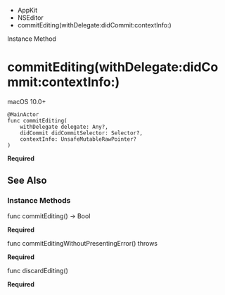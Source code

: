 

- AppKit
- NSEditor
-  commitEditing(withDelegate:didCommit:contextInfo:) 

Instance Method

# commitEditing(withDelegate:didCommit:contextInfo:)

macOS 10.0+

``` source
@MainActor
func commitEditing(
    withDelegate delegate: Any?,
    didCommit didCommitSelector: Selector?,
    contextInfo: UnsafeMutableRawPointer?
)
```

**Required**

## See Also

### Instance Methods

func commitEditing() -> Bool

**Required**

func commitEditingWithoutPresentingError() throws

**Required**

func discardEditing()

**Required**

